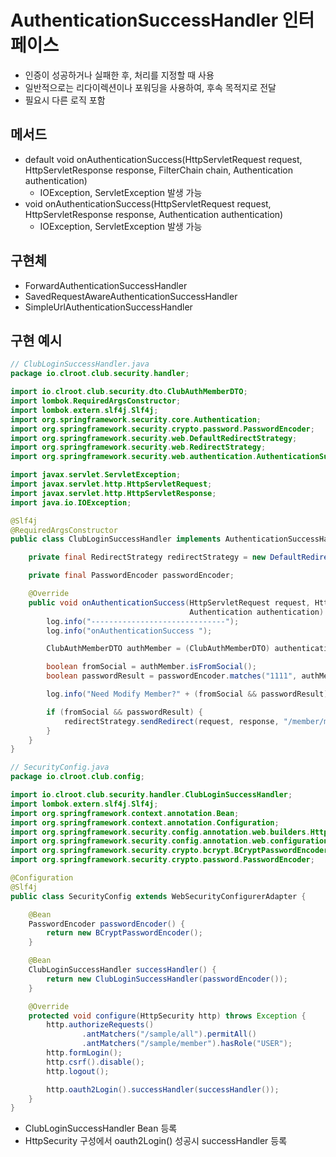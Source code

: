 # AuthenticationSuccessHandler 인터페이스

- 인증이 성공하거나 실패한 후, 처리를 지정할 때 사용
- 일반적으로는 리다이렉션이나 포워딩을 사용하여, 후속 목적지로 전달
- 필요시 다른 로직 포함

## 메서드

- default void onAuthenticationSuccess​(HttpServletRequest request, HttpServletResponse response, FilterChain chain, Authentication authentication)
  - IOException, ServletException 발생 가능
- void onAuthenticationSuccess​(HttpServletRequest request, HttpServletResponse response, Authentication authentication)
  - IOException, ServletException 발생 가능

## 구현체

- ForwardAuthenticationSuccessHandler
- SavedRequestAwareAuthenticationSuccessHandler
- SimpleUrlAuthenticationSuccessHandler

## 구현 예시

```java
// ClubLoginSuccessHandler.java
package io.clroot.club.security.handler;

import io.clroot.club.security.dto.ClubAuthMemberDTO;
import lombok.RequiredArgsConstructor;
import lombok.extern.slf4j.Slf4j;
import org.springframework.security.core.Authentication;
import org.springframework.security.crypto.password.PasswordEncoder;
import org.springframework.security.web.DefaultRedirectStrategy;
import org.springframework.security.web.RedirectStrategy;
import org.springframework.security.web.authentication.AuthenticationSuccessHandler;

import javax.servlet.ServletException;
import javax.servlet.http.HttpServletRequest;
import javax.servlet.http.HttpServletResponse;
import java.io.IOException;

@Slf4j
@RequiredArgsConstructor
public class ClubLoginSuccessHandler implements AuthenticationSuccessHandler {

    private final RedirectStrategy redirectStrategy = new DefaultRedirectStrategy();

    private final PasswordEncoder passwordEncoder;

    @Override
    public void onAuthenticationSuccess(HttpServletRequest request, HttpServletResponse response,
                                        Authentication authentication) throws IOException, ServletException {
        log.info("------------------------------");
        log.info("onAuthenticationSuccess ");

        ClubAuthMemberDTO authMember = (ClubAuthMemberDTO) authentication.getPrincipal();

        boolean fromSocial = authMember.isFromSocial();
        boolean passwordResult = passwordEncoder.matches("1111", authMember.getPassword());

        log.info("Need Modify Member?" + (fromSocial && passwordResult));

        if (fromSocial && passwordResult) {
            redirectStrategy.sendRedirect(request, response, "/member/modify?from=social");
        }
    }
}

```

```java
// SecurityConfig.java
package io.clroot.club.config;

import io.clroot.club.security.handler.ClubLoginSuccessHandler;
import lombok.extern.slf4j.Slf4j;
import org.springframework.context.annotation.Bean;
import org.springframework.context.annotation.Configuration;
import org.springframework.security.config.annotation.web.builders.HttpSecurity;
import org.springframework.security.config.annotation.web.configuration.WebSecurityConfigurerAdapter;
import org.springframework.security.crypto.bcrypt.BCryptPasswordEncoder;
import org.springframework.security.crypto.password.PasswordEncoder;

@Configuration
@Slf4j
public class SecurityConfig extends WebSecurityConfigurerAdapter {

    @Bean
    PasswordEncoder passwordEncoder() {
        return new BCryptPasswordEncoder();
    }

    @Bean
    ClubLoginSuccessHandler successHandler() {
        return new ClubLoginSuccessHandler(passwordEncoder());
    }

    @Override
    protected void configure(HttpSecurity http) throws Exception {
        http.authorizeRequests()
                .antMatchers("/sample/all").permitAll()
                .antMatchers("/sample/member").hasRole("USER");
        http.formLogin();
        http.csrf().disable();
        http.logout();

        http.oauth2Login().successHandler(successHandler());
    }
}

```

- ClubLoginSuccessHandler Bean 등록
- HttpSecurity 구성에서 oauth2Login() 성공시 successHandler 등록
